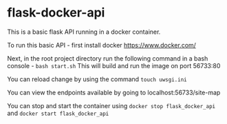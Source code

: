 # flask-docker-api
This is a basic flask API running in a docker container.

To run this basic API - first install docker
https://www.docker.com/

Next, in the root project directory run the following command in a bash console - `bash start.sh` 
This will build and run the image on port 56733:80

You can reload change by using the command `touch uwsgi.ini` 

You can view the endpoints available by going to localhost:56733/site-map

You can stop and start the container using `docker stop flask_docker_api` and `docker start flask_docker_api`
